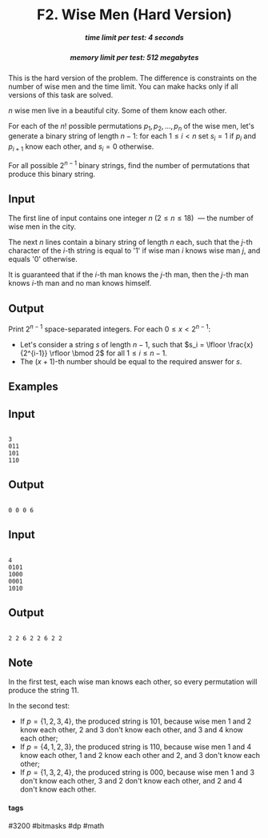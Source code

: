 <h1 style='text-align: center;'> F2. Wise Men (Hard Version)</h1>

<h5 style='text-align: center;'>time limit per test: 4 seconds</h5>
<h5 style='text-align: center;'>memory limit per test: 512 megabytes</h5>

This is the hard version of the problem. The difference is constraints on the number of wise men and the time limit. You can make hacks only if all versions of this task are solved.

$n$ wise men live in a beautiful city. Some of them know each other.

For each of the $n!$ possible permutations $p_1, p_2, \ldots, p_n$ of the wise men, let's generate a binary string of length $n-1$: for each $1 \leq i < n$ set $s_i=1$ if $p_i$ and $p_{i+1}$ know each other, and $s_i=0$ otherwise. 

For all possible $2^{n-1}$ binary strings, find the number of permutations that produce this binary string.

## Input

The first line of input contains one integer $n$ ($2 \leq n \leq 18)$  — the number of wise men in the city.

The next $n$ lines contain a binary string of length $n$ each, such that the $j$-th character of the $i$-th string is equal to '1' if wise man $i$ knows wise man $j$, and equals '0' otherwise.

It is guaranteed that if the $i$-th man knows the $j$-th man, then the $j$-th man knows $i$-th man and no man knows himself.

## Output

Print $2^{n-1}$ space-separated integers. For each $0 \leq x < 2^{n-1}$:

* Let's consider a string $s$ of length $n-1$, such that $s_i = \lfloor \frac{x}{2^{i-1}} \rfloor \bmod 2$ for all $1 \leq i \leq n - 1$.
* The $(x+1)$-th number should be equal to the required answer for $s$.
## Examples

## Input


```

3
011
101
110

```
## Output


```

0 0 0 6 

```
## Input


```

4
0101
1000
0001
1010

```
## Output


```

2 2 6 2 2 6 2 2 

```
## Note

In the first test, each wise man knows each other, so every permutation will produce the string $11$.

In the second test:

* If $p = \{1, 2, 3, 4\}$, the produced string is $101$, because wise men $1$ and $2$ know each other, $2$ and $3$ don't know each other, and $3$ and $4$ know each other;
* If $p = \{4, 1, 2, 3\}$, the produced string is $110$, because wise men $1$ and $4$ know each other, $1$ and $2$ know each other and $2$, and $3$ don't know each other;
* If $p = \{1, 3, 2, 4\}$, the produced string is $000$, because wise men $1$ and $3$ don't know each other, $3$ and $2$ don't know each other, and $2$ and $4$ don't know each other.


#### tags 

#3200 #bitmasks #dp #math 